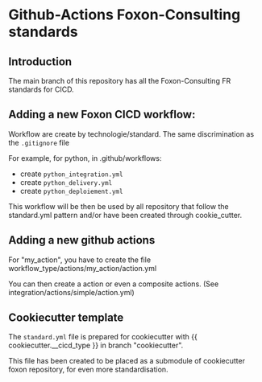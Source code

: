 # Github-Actions Foxon-Consulting standards

## Introduction

The main branch of this repository has all the Foxon-Consulting FR standards for CICD.

## Adding a new Foxon CICD workflow:
Workflow are create by technologie/standard. The same discrimination as the ```.gitignore``` file

For example, for python, in .github/workflows:
- create ```python_integration.yml```
- create ```python_delivery.yml```
- create ```python_deploiement.yml```

This workflow will be then be used by all repository that follow the standard.yml pattern and/or have been created through cookie_cutter.

## Adding a new github actions
For "my_action", you have to create the file workflow_type/actions/my_action/action.yml

You can then create a action or even a composite actions. (See integration/actions/simple/action.yml)

## Cookiecutter template
The ```standard.yml``` file is prepared for cookiecutter with {{ cookiecutter.__cicd_type }} in branch "cookiecutter".

This file has been created to be placed as a submodule of cookiecutter foxon repository, for even more standardisation.
